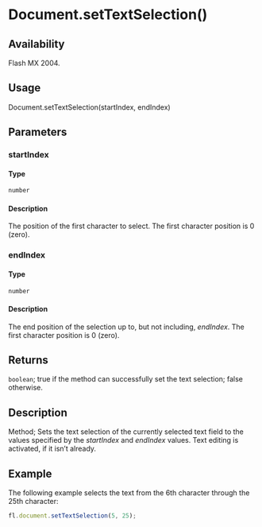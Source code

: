 # Document.setTextSelection()

## Availability

Flash MX 2004.

## Usage

Document.setTextSelection(startIndex, endIndex)

## Parameters

### **startIndex**

#### Type

```typescript
number
```

#### Description

The position of the first character to select. The first character position is 0 (zero).

### **endIndex**

#### Type

```typescript
number
```

#### Description

The end position of the selection up to, but not including, *endIndex*. The first character position is 0 (zero).

## Returns

`boolean`; true if the method can successfully set the text selection; false otherwise.

## Description

Method; Sets the text selection of the currently selected text field to the values specified by the *startIndex* and *endIndex* values. Text editing is activated, if it isn’t already.

## Example

The following example selects the text from the 6th character through the 25th character:

```javascript
fl.document.setTextSelection(5, 25);
```

